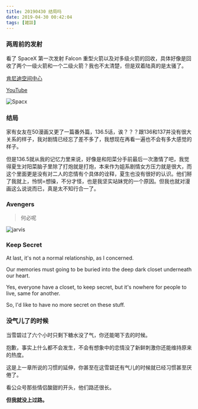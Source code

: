 ```yaml
---
title: 20190430 结局吗
date: 2019-04-30 00:42:04
tags: [雑談]
---
```


### 两周前的发射

看了 SpaceX 第一次发射 Falcon 重型火箭以及对多级火箭的回收，具体好像是回收了两个一级火箭和一个二级火箭？我也不太清楚，但是双着陆真的是太骚了。

[肯尼迪空间中心](https://www.kennedyspacecenter.com/launches-and-events/events-calendar/2019/april/rocket-launch-spacex-falcon-heavy-arabsat-6a)

[YouTube](https://www.youtube.com/watch?v=DPfHHls50-w)

![Spacx](https://i.loli.net/2019/04/29/5cc6684eb5ce3.png)

### 结局

家有女友在50漫画又更了一篇番外篇，136.5话，诶？？？跟136和137并没有很大关系的样子，我对剧情已经忘了差不多了，我想现在再看一遍也不会有多大感觉的样子。

但是136.5就从我的记忆力里来说，好像是和阳菜分手前最后一次激情了吧，我觉得夏生对阳菜脑子里除了打炮就是打炮，本来作为姐系剧情女方压力就是很大，而这个里面更是没有对二人的恋情有个具体的诠释，夏生也没有很好的认识。他们掰了我就上，怜悯=想操，不分才怪，也是我坚实站妹党的一个原因。但我也就对漫画这么说说而已，真是太不知行合一了。

### Avengers

> 何必呢

![jarvis](https://i.loli.net/2019/04/29/5cc70215da4b0.png)

### Keep Secret

At last, it's not a normal relationship, as I concerned.

Our memories must going to be buried into the deep dark closet underneath our heart.

Yes, everyone have a closet, to keep secret, but it's nowhere for people to live, same for another.

So, I'd like to have no more secret on these stuff.

### 没气儿了的时候

当雪碧过了六个小时只剩下糖水没了气，你还能喝下去的时候。

抱歉，事实上什么都不会发生，不会有想象中的恋情没了新鲜刺激你还能维持原来的热度。

这是上一章所说的习惯的延伸，你甚至在这雪碧还有气儿的时候就已经习惯甚至厌倦了。

看公众号那些情侣酸甜的开头，他们路还很长。

**但我就没上过路。**

